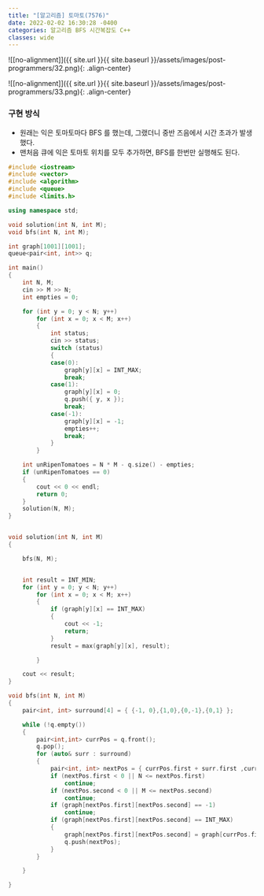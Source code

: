 ```yaml
---
title: "[알고리즘] 토마토(7576)"
date: 2022-02-02 16:30:28 -0400
categories: 알고리즘 BFS 시간복잡도 C++
classes: wide
---
```


![[no-alignment]]({{ site.url }}{{ site.baseurl }}/assets/images/post-programmers/32.png){: .align-center}

![[no-alignment]]({{ site.url }}{{ site.baseurl }}/assets/images/post-programmers/33.png){: .align-center}

### 구현 방식

- 원래는 익은 토마토마다 BFS 를 했는데, 그랬더니 중반 즈음에서 시간 초과가 발생했다.
- 맨처음 큐에 익은 토마토 위치를 모두 추가하면, BFS를 한번만 실행해도 된다.

```cpp
#include <iostream>
#include <vector>
#include <algorithm>
#include <queue>
#include <limits.h>

using namespace std;

void solution(int N, int M);
void bfs(int N, int M);

int graph[1001][1001];
queue<pair<int, int>> q;

int main()
{
	int N, M;
	cin >> M >> N;
	int empties = 0;

	for (int y = 0; y < N; y++)
		for (int x = 0; x < M; x++)
		{
			int status;
			cin >> status;
			switch (status)
			{
			case(0):
				graph[y][x] = INT_MAX;
				break;
			case(1):
				graph[y][x] = 0;
				q.push({ y, x });
				break;
			case(-1):
				graph[y][x] = -1;
				empties++;
				break;
			}
		}

	int unRipenTomatoes = N * M - q.size() - empties;
	if (unRipenTomatoes == 0)
	{
		cout << 0 << endl;
		return 0;
	}
	solution(N, M);
}


void solution(int N, int M)
{

	bfs(N, M);


	int result = INT_MIN;
	for (int y = 0; y < N; y++)
		for (int x = 0; x < M; x++)
		{
			if (graph[y][x] == INT_MAX)
			{
				cout << -1;
				return;
			}
			result = max(graph[y][x], result);

		}

	cout << result;
}

void bfs(int N, int M)
{
	pair<int, int> surround[4] = { {-1, 0},{1,0},{0,-1},{0,1} };

	while (!q.empty())
	{
		pair<int,int> currPos = q.front();
		q.pop();
		for (auto& surr : surround)
		{
			pair<int, int> nextPos = { currPos.first + surr.first ,currPos.second + surr.second };
			if (nextPos.first < 0 || N <= nextPos.first)
				continue;
			if (nextPos.second < 0 || M <= nextPos.second)
				continue;
			if (graph[nextPos.first][nextPos.second] == -1)
				continue;
			if (graph[nextPos.first][nextPos.second] == INT_MAX)
			{
				graph[nextPos.first][nextPos.second] = graph[currPos.first][currPos.second] + 1;
				q.push(nextPos);
			}
		}

	}

}

```
